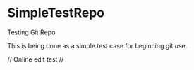 # SimpleTestRepo
Testing Git Repo

This is being done as a simple test case for beginning git use.

// Online edit test //
